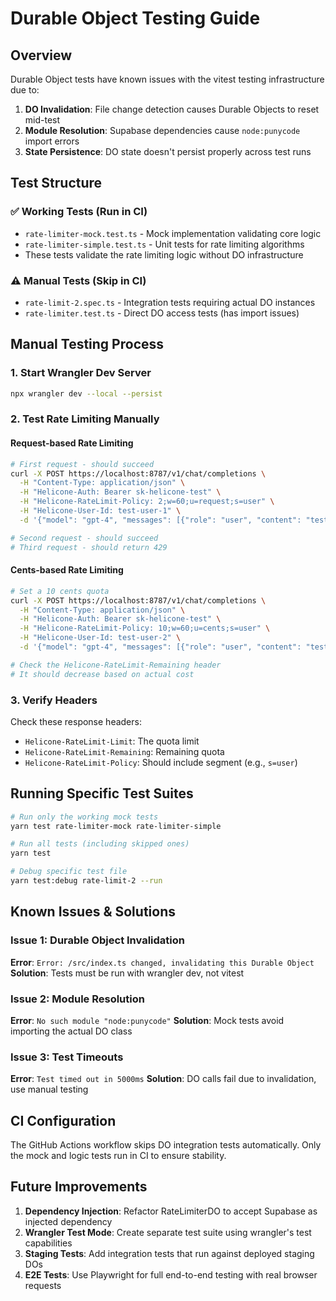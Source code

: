 # Durable Object Testing Guide

## Overview
Durable Object tests have known issues with the vitest testing infrastructure due to:
1. **DO Invalidation**: File change detection causes Durable Objects to reset mid-test
2. **Module Resolution**: Supabase dependencies cause `node:punycode` import errors
3. **State Persistence**: DO state doesn't persist properly across test runs

## Test Structure

### ✅ Working Tests (Run in CI)
- `rate-limiter-mock.test.ts` - Mock implementation validating core logic
- `rate-limiter-simple.test.ts` - Unit tests for rate limiting algorithms
- These tests validate the rate limiting logic without DO infrastructure

### ⚠️ Manual Tests (Skip in CI)
- `rate-limit-2.spec.ts` - Integration tests requiring actual DO instances
- `rate-limiter.test.ts` - Direct DO access tests (has import issues)

## Manual Testing Process

### 1. Start Wrangler Dev Server
```bash
npx wrangler dev --local --persist
```

### 2. Test Rate Limiting Manually

#### Request-based Rate Limiting
```bash
# First request - should succeed
curl -X POST https://localhost:8787/v1/chat/completions \
  -H "Content-Type: application/json" \
  -H "Helicone-Auth: Bearer sk-helicone-test" \
  -H "Helicone-RateLimit-Policy: 2;w=60;u=request;s=user" \
  -H "Helicone-User-Id: test-user-1" \
  -d '{"model": "gpt-4", "messages": [{"role": "user", "content": "test"}]}'

# Second request - should succeed
# Third request - should return 429
```

#### Cents-based Rate Limiting
```bash
# Set a 10 cents quota
curl -X POST https://localhost:8787/v1/chat/completions \
  -H "Content-Type: application/json" \
  -H "Helicone-Auth: Bearer sk-helicone-test" \
  -H "Helicone-RateLimit-Policy: 10;w=60;u=cents;s=user" \
  -H "Helicone-User-Id: test-user-2" \
  -d '{"model": "gpt-4", "messages": [{"role": "user", "content": "test"}]}'

# Check the Helicone-RateLimit-Remaining header
# It should decrease based on actual cost
```

### 3. Verify Headers
Check these response headers:
- `Helicone-RateLimit-Limit`: The quota limit
- `Helicone-RateLimit-Remaining`: Remaining quota
- `Helicone-RateLimit-Policy`: Should include segment (e.g., `s=user`)

## Running Specific Test Suites

```bash
# Run only the working mock tests
yarn test rate-limiter-mock rate-limiter-simple

# Run all tests (including skipped ones)
yarn test

# Debug specific test file
yarn test:debug rate-limit-2 --run
```

## Known Issues & Solutions

### Issue 1: Durable Object Invalidation
**Error**: `Error: /src/index.ts changed, invalidating this Durable Object`
**Solution**: Tests must be run with wrangler dev, not vitest

### Issue 2: Module Resolution
**Error**: `No such module "node:punycode"`
**Solution**: Mock tests avoid importing the actual DO class

### Issue 3: Test Timeouts
**Error**: `Test timed out in 5000ms`
**Solution**: DO calls fail due to invalidation, use manual testing

## CI Configuration
The GitHub Actions workflow skips DO integration tests automatically.
Only the mock and logic tests run in CI to ensure stability.

## Future Improvements
1. **Dependency Injection**: Refactor RateLimiterDO to accept Supabase as injected dependency
2. **Wrangler Test Mode**: Create separate test suite using wrangler's test capabilities
3. **Staging Tests**: Add integration tests that run against deployed staging DOs
4. **E2E Tests**: Use Playwright for full end-to-end testing with real browser requests